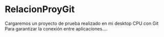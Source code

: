 # RelacionProyGit
Cargaremos un proyecto de prueba realizado en mi desktop CPU con Git
Para garantizar la conexión entre aplicaciones....
